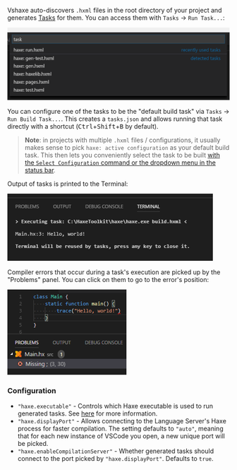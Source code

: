 Vshaxe auto-discovers `.hxml` files in the root directory of your project and generates [Tasks](https://code.visualstudio.com/docs/editor/tasks) for them. You can access them with `Tasks` -> `Run Task...`:

![](images/build-tasks/auto-detected-tasks.png)

You can configure one of the tasks to be the "default build task" via `Tasks` -> `Run Build Task...`. This creates a `tasks.json` and allows running that task directly with a shortcut (<kbd>Ctrl</kbd>+<kbd>Shift</kbd>+<kbd>B</kbd> by default).

>**Note**: in projects with multiple `.hxml` files / configurations, it usually makes sense to pick `haxe: active configuration` as your default build task. This then lets you conveniently select the task to be built [with the `Select Configuration` command or the dropdown menu in the status bar](https://github.com/vshaxe/vshaxe/wiki/Commands#haxe-select-configuration).

Output of tasks is printed to the Terminal:

![](images/build-tasks/terminal.png)

Compiler errors that occur during a task's execution are picked up by the "Problems" panel. You can click on them to go to the error's position:

![](images/build-tasks/problems-panel.png)


### Configuration

- `"haxe.executable"` - Controls which Haxe executable is used to run generated tasks. See [here](https://github.com/vshaxe/vshaxe/wiki/Configuration#haxe-executable) for more information.
- `"haxe.displayPort"` - Allows connecting to the Language Server's Haxe process for faster compilation. The setting defaults to `"auto"`, meaning that for each new instance of VSCode you open, a new unique port will be picked.
- `"haxe.enableCompilationServer"` - Whether generated tasks should connect to the port picked by `"haxe.displayPort"`. Defaults to `true`.